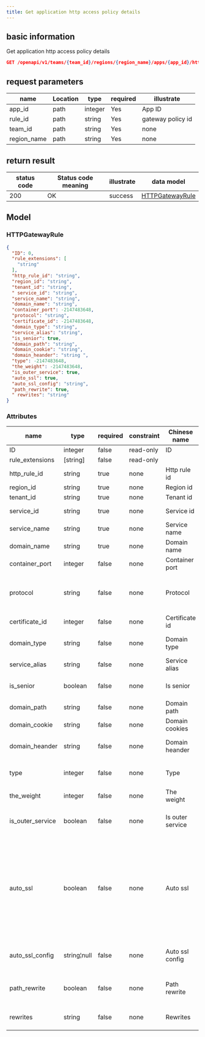 ```yaml
---
title: Get application http access policy details
---
```


## basic information

Get application http access policy details

```json title="请求路径"
GET /openapi/v1/teams/{team_id}/regions/{region_name}/apps/{app_id}/httpdomains/{rule_id}
```

## request parameters

| name                             | Location | type    | required | illustrate        |
| -------------------------------- | -------- | ------- | -------- | ----------------- |
| app_id      | path     | integer | Yes      | App ID            |
| rule_id     | path     | string  | Yes      | gateway policy id |
| team_id     | path     | string  | Yes      | none              |
| region_name | path     | string  | Yes      | none              |

## return result

| status code | Status code meaning | illustrate | data model                          |
| ----------- | ------------------- | ---------- | ----------------------------------- |
| 200         | OK                  | success    | [HTTPGatewayRule](#httpgatewayrule) |

## Model

### HTTPGatewayRule

```json
{
  "ID": 0,
  "rule_extensions": [
    "string"
  ],
  "http_rule_id": "string",
  "region_id": "string",
  "tenant_id": "string",
  " service_id": "string",
  "service_name": "string",
  "domain_name": "string",
  "container_port": -2147483648,
  "protocol": "string",
  "certificate_id": -2147483648,
  "domain_type": "string",
  "service_alias": "string",
  "is_senior": true,
  "domain_path": "string",
  "domain_cookie": "string",
  "domain_heander": "string ",
  "type": -2147483648,
  "the_weight": -2147483648,
  "is_outer_service": true,
  "auto_ssl": true,
  "auto_ssl_config": "string",
  "path_rewrite": true,
  " rewrites": "string"
}

```

### Attributes

| name                                                       | type                                                         | required | constraint | Chinese name     | illustrate                                                                                                                            |
| ---------------------------------------------------------- | ------------------------------------------------------------ | -------- | ---------- | ---------------- | ------------------------------------------------------------------------------------------------------------------------------------- |
| ID                                                         | integer                                                      | false    | read-only  | ID               | none                                                                                                                                  |
| rule_extensions                       | [string] | false    | read-only  |                  | none                                                                                                                                  |
| http_rule_id     | string                                                       | true     | none       | Http rule id     | http_rule_id                                                                                |
| region_id                             | string                                                       | true     | none       | Region id        | region id                                                                                                                             |
| tenant_id                             | string                                                       | true     | none       | Tenant id        | tenant id                                                                                                                             |
| service_id                            | string                                                       | true     | none       | Service id       | component id                                                                                                                          |
| service_name                          | string                                                       | true     | none       | Service name     | component name                                                                                                                        |
| domain_name                           | string                                                       | true     | none       | Domain name      | domain name                                                                                                                           |
| container_port                        | integer                                                      | false    | none       | Container port   | container port                                                                                                                        |
| protocol                                                   | string                                                       | false    | none       | Protocol         | Domain type http https httptp https http and https                                                                                    |
| certificate_id                        | integer                                                      | false    | none       | Certificate id   | Certificate ID                                                                                                                        |
| domain_type                           | string                                                       | false    | none       | Domain type      | Component domain name type                                                                                                            |
| service_alias                         | string                                                       | false    | none       | Service alias    | component alias                                                                                                                       |
| is_senior                             | boolean                                                      | false    | none       | Is senior        | Is there an advanced route                                                                                                            |
| domain_path                           | string                                                       | false    | none       | Domain path      | domain name path                                                                                                                      |
| domain_cookie                         | string                                                       | false    | none       | Domain cookies   | domain cookie                                                                                                                         |
| domain_heander                        | string                                                       | false    | none       | Domain heander   | domain name heander                                                                                                                   |
| type                                                       | integer                                                      | false    | none       | Type             | Type (default：0, custom：1)                                                                                         |
| the_weight                            | integer                                                      | false    | none       | The weight       | Weights                                                                                                                               |
| is_outer_service | boolean                                                      | false    | none       | Is outer service | Whether the external port has been opened                                                                                             |
| auto_ssl                              | boolean                                                      | false    | none       | Auto ssl         | Whether to automatically match the certificate and upgrade to https, if enabled, the upgrade will be completed by an external service |
| auto_ssl_config  | string¦null                                                  | false    | none       | Auto ssl config  | Automatic distribution certificate configuration                                                                                      |
| path_rewrite                          | boolean                                                      | false    | none       | Path rewrite     | Whether to enable simple route rewriting                                                                                              |
| rewrites                                                   | string                                                       | false    | none       | Rewrites         | Complex route rewrite configuration                                                                                                   |

